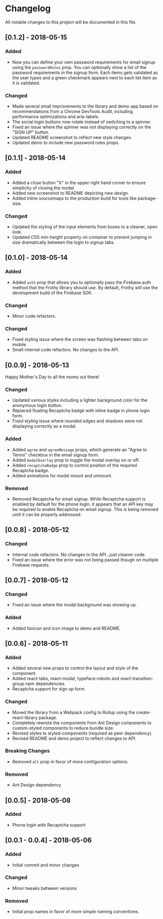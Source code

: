 # Changelog

All notable changes to this project will be documented in this file.

## [0.1.2] - 2018-05-15

### Added

* Now you can define your own password requirements for email signup using the `passwordRules` prop. You can optionally show a list of the password requirements in the signup form. Each items gets validated as the user types and a green checkmark appears next to each list item as it is validated.

### Changed

* Made several small improvements to the library and demo app based on recommendations from a Chrome DevTools Audit, including performance optimizations and aria-labels.
* The social login buttons now rotate instead of switching to a spinner.
* Fixed an issue where the spinner was not displaying correctly on the "SIGN UP" button.
* Updated README screenshot to reflect new style changes.
* Updated demo to include new password rules props.

## [0.1.1] - 2018-05-14

### Added

* Added a close button "X" in the upper right hand corner to ensure simplicity of closing the modal.
* Added new screenshot to README depicting new design.
* Added inline sourcemaps to the production build for tools like package-size.

### Changed

* Updated the styling of the input elements from boxes to a cleaner, open look.
* Updated CSS min-height property on container to prevent jumping in size dramatically between the login to signup tabs.

## [0.1.0] - 2018-05-14

### Added

* Added `auth` prop that allows you to optionally pass the Firebase.auth method that the Frothy library should use. By default, Frothy will use the development build of the Firebase SDK.

### Changed

* Minor code refactors.

### Changed

* Fixed styling issue where the screen was flashing between tabs on mobile.
* Small internal code refactors. No changes to the API.

## [0.0.9] - 2018-05-13

Happy Mother's Day to all the moms out there!

### Changed

* Updated various styles including a lighter background color for the anonymous login button.
* Replaced floating Recaptcha badge with inline badge in phone login form.
* Fixed styling issue where rounded edges and shadows were not displaying correctly as a modal.

### Added

* Added `agree` and `agreeMessage` props, which generate an "Agree to Terms" checkbox in the email signup form.
* Added `modalOverlay` prop to toggle the modal overlay on or off.
* Added `recaptchaBadge` prop to control position of the required Recaptcha badge.
* Added animations for modal mount and unmount.

### Removed

* Removed Recaptcha for email signup. While Recaptcha support is enabled by default for the phone login, it appears that an API key may be required to enable Recaptcha on email signup. This is being removed until it can be properly addressed.

## [0.0.8] - 2018-05-12

### Changed

* Internal code refactors. No changes to the API...just cleaner code.
* Fixed an issue where the error was not being passed though on multiple Firebase requests.

## [0.0.7] - 2018-05-12

### Changed

* Fixed an issue where the modal background was showing up.

### Added

* Added favicon and icon image to demo and README.

## [0.0.6] - 2018-05-11

### Added

* Added several new props to control the layout and style of the component.
* Added react-tabs, react-modal, typeface-roboto and react-transition-group npm dependencies.
* Recaptcha support for sign up form.

### Changed

* Moved the library from a Webpack config to Rollup using the create-react-library package.
* Completely rewrote the components from Ant Design components to custom-styled components to reduce bundle size.
* Revised styles to styled-components (required as peer dependency).
* Revised README and demo project to reflect changes to API.

### Breaking Changes

* Removed `alt` prop in favor of more configuration options.

### Removed

* Ant Design dependency

## [0.0.5] - 2018-05-08

### Added

* Phone login with Recaptcha support

## [0.0.1 - 0.0.4] - 2018-05-06

### Added

* Initial commit and minor changes

### Changed

* Minor tweaks between versions

### Removed

* Initial prop names in favor of more simple naming conventions.
